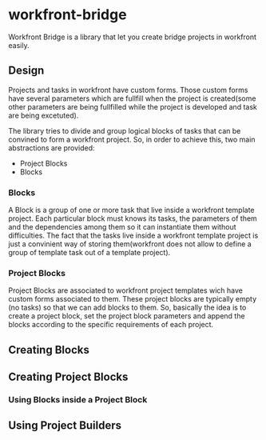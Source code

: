 # workfront-bridge
Workfront Bridge is a library that let you create bridge projects in workfront
easily.

## Design

Projects and tasks in workfront have custom forms. Those custom forms have
several parameters which are fullfill when the project is created(some other
parameters are being fullfilled while the project is developed and task are
being excetuted).

The library tries to divide and group logical blocks of tasks that can be
convined to form a workfront project.
So, in order to achieve this, two main abstractions are provided:

* Project Blocks
* Blocks

### Blocks
A Block is a group of one or more task that live inside a workfront template
project.
Each particular block must knows its tasks, the parameters of them and the
dependencies among them so it can instantiate them without difficulties.
The fact that the tasks live inside a workfront template project is just a
convinient way of storing them(workfront does not allow to define a group of
template task out of a template project).

### Project Blocks
Project Blocks are associated to workfront project templates wich have custom
forms associated to them. These project blocks are typically empty (no tasks) so
that we can add blocks to them.
So, basically the idea is to create a project block, set the project block
parameters and append the blocks according to the specific requirements of each
project.

## Creating Blocks

## Creating Project Blocks

### Using Blocks inside a Project Block


## Using Project Builders
